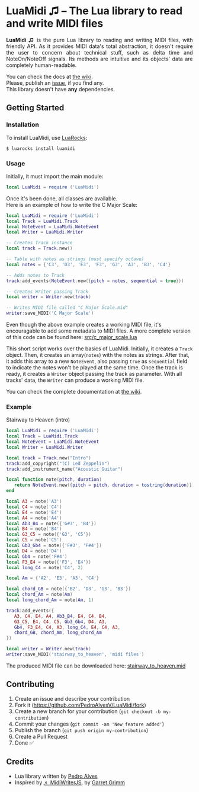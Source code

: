 # LuaMidi ♫ – The Lua library to read and write MIDI files

<p align="justify"><strong>LuaMidi ♫</strong> is the pure Lua library to reading and writing MIDI files, with friendly API. As it provides MIDI data's total abstraction, it doesn't require the user to concern about technical stuff, such as delta time and NoteOn/NoteOff signals. Its methods are intuitive and its objects' data are completely human-readable.</p>

You can check the docs at [the wiki](https://github.com/PedroAlvesV/LuaMidi/wiki).  
Please, publish an [issue](https://github.com/PedroAlvesV/LuaMidi/issues), if you find any.  
This library doesn't have **any** dependencies.  


## Getting Started

### Installation

To install LuaMidi, use [LuaRocks](https://github.com/luarocks/luarocks):

```
$ luarocks install luamidi
```

### Usage

Initially, it must import the main module:

```lua
local LuaMidi = require ('LuaMidi')
```

Once it's been done, all classes are available.  
Here is an example of how to write the C Major Scale:

```lua
local LuaMidi = require ('LuaMidi')
local Track = LuaMidi.Track
local NoteEvent = LuaMidi.NoteEvent
local Writer = LuaMidi.Writer

-- Creates Track instance
local track = Track.new()

-- Table with notes as strings (must specify octave)
local notes = {'C3', 'D3', 'E3', 'F3', 'G3', 'A3', 'B3', 'C4'}

-- Adds notes to Track
track:add_events(NoteEvent.new({pitch = notes, sequential = true}))

-- Creates Writer passing Track
local writer = Writer.new(track)

-- Writes MIDI file called "C Major Scale.mid"
writer:save_MIDI('C Major Scale')
```

Even though the above example creates a working MIDI file, it's encouragable to add some metadata to MIDI files. A more complete version of this code can be found here: [src/c_major_scale.lua](https://github.com/PedroAlvesV/LuaMidi/tree/master/src/c_major_scale.lua)

This short script works over the basics of LuaMidi. Initially, it creates a `Track` object. Then, it creates an array(`notes`) with the notes as strings. After that, it adds this array to a new `NoteEvent`, also passing `true` as `sequential` field to indicate the notes won't be played at the same time. Once the track is ready, it creates a `Writer` object passing the track as parameter. With all tracks' data, the `Writer` can produce a working MIDI file.

You can check the complete documentation at [the wiki](https://github.com/PedroAlvesV/LuaMidi/wiki).

### Example

Stairway to Heaven (intro)
```lua
local LuaMidi = require ('LuaMidi')
local Track = LuaMidi.Track
local NoteEvent = LuaMidi.NoteEvent
local Writer = LuaMidi.Writer

local track = Track.new("Intro")
track:add_copyright("(C) Led Zeppelin")
track:add_instrument_name("Acoustic Guitar")

local function note(pitch, duration)
   return NoteEvent.new({pitch = pitch, duration = tostring(duration)})
end

local A3 = note('A3')
local C4 = note('C4')
local E4 = note('E4')
local A4 = note('A4')
local Ab3_B4 = note({'G#3', 'B4'})
local B4 = note('B4')
local G3_C5 = note({'G3', 'C5'})
local C5 = note('C5')
local Gb3_Gb4 = note({'F#3', 'F#4'})
local D4 = note('D4')
local Gb4 = note('F#4')
local F3_E4 = note({'F3', 'E4'})
local long_C4 = note('C4', 2)

local Am = {'A2', 'E3', 'A3', 'C4'}

local chord_GB = note({'B2', 'D3', 'G3', 'B3'})
local chord_Am = note(Am)
local long_chord_Am = note(Am, 1)

track:add_events({
   A3, C4, E4, A4, Ab3_B4, E4, C4, B4,
   G3_C5, E4, C4, C5, Gb3_Gb4, D4, A3,
   Gb4, F3_E4, C4, A3, long_C4, E4, C4, A3,
   chord_GB, chord_Am, long_chord_Am
})

local writer = Writer.new(track)
writer:save_MIDI('stairway_to_heaven', 'midi files')
```

The produced MIDI file can be downloaded here: [stairway_to_heaven.mid](https://github.com/PedroAlvesV/LuaMidi/tree/master/src/midi%20files/stairway_to_heaven.mid)

## Contributing

1. Create an issue and describe your contribution
2. Fork it (https://github.com/PedroAlvesV/LuaMidi/fork)
3. Create a new branch for your contribution (`git checkout -b my-contribution`)
4. Commit your changes (`git commit -am 'New feature added'`)
5. Publish the branch (`git push origin my-contribution`)
6. Create a Pull Request
7. Done :white_check_mark:

## Credits

* Lua library written by [Pedro Alves](https://github.com/PedroAlvesV)
* Inspired by [♬ MidiWriterJS](https://github.com/grimmdude/MidiWriterJS), by [Garret Grimm](http://grimmdude.com)
